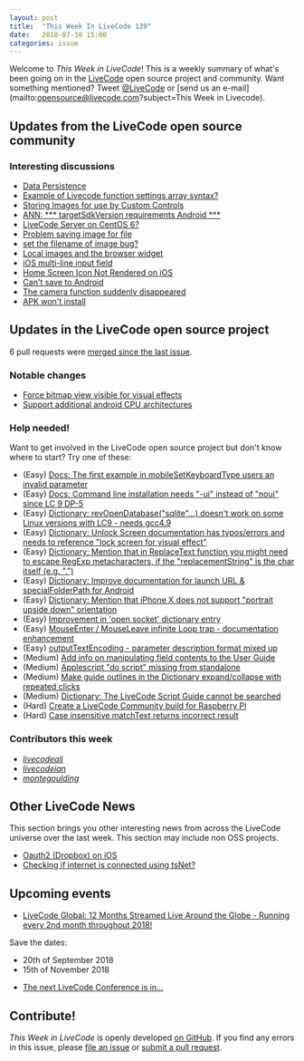 ```yaml
---
layout: post
title:  "This Week In LiveCode 139"
date:   2018-07-30 15:00
categories: issue
---
```


Welcome to *This Week in LiveCode*!  This is a weekly summary of what's been
going on in the [LiveCode](https://livecode.com/) open source project and
community.  Want something mentioned?  Tweet
[@LiveCode](https://twitter.com/LiveCode) or
[send us an e-mail](mailto:opensource@livecode.com?subject=This Week in Livecode).

## Updates from the LiveCode open source community

<!---
### News & blog posts

- [Help Support LiveCode - Open Source Needs You](https://mailchi.mp/57bd2132b4ac/support-livecode-open-source)
--->


### Interesting discussions

- [Data Persistence](https://www.mail-archive.com/use-livecode@lists.runrev.com/msg96179.html)
- [Example of Livecode function settings array syntax?](https://www.mail-archive.com/use-livecode@lists.runrev.com/msg96191.html)
- [Storing Images for use by Custom Controls](https://www.mail-archive.com/use-livecode@lists.runrev.com/msg96197.html)
- [ANN: *** targetSdkVersion requirements Android ***](https://www.mail-archive.com/use-livecode@lists.runrev.com/msg96248.html)
- [LiveCode Server on CentOS 6?](https://www.mail-archive.com/use-livecode@lists.runrev.com/msg96305.html)
- [Problem saving image for file](https://www.mail-archive.com/use-livecode@lists.runrev.com/msg96309.html)
- [set the filename of image bug?](https://www.mail-archive.com/use-livecode@lists.runrev.com/msg96320.html)
- [Local images and the browser widget](https://www.mail-archive.com/use-livecode@lists.runrev.com/msg96328.html)
- [iOS multi-line input field](https://www.mail-archive.com/use-livecode@lists.runrev.com/msg96334.html)
- [Home Screen Icon Not Rendered on iOS](https://www.mail-archive.com/use-livecode@lists.runrev.com/msg96340.html)
- [Can't save to Android](http://forums.livecode.com/viewtopic.php?t=31352)
- [The camera function suddenly disappeared](http://forums.livecode.com/viewtopic.php?t=31346)
- [APK won't install](http://forums.livecode.com/viewtopic.php?t=31344)




## Updates in the LiveCode open source project

6 pull requests were [merged since the last issue](https://github.com/search?q=org%3Alivecode+is%3Apublic+is%3Apr+is%3Amerged+merged%3A2018-07-22..2018-07-29&type=Issues).


<!---
### New LiveCode releases

- [LiveCode 9.0.1 RC-1](https://www.mail-archive.com/use-livecode@lists.runrev.com/msg95867.html) Get this new release that includes more than 90 bugfixes and performance improvements.
--->


### Notable changes

- [Force bitmap view visible for visual effects](https://github.com/livecode/livecode/pull/6610)
- [Support additional android CPU architectures](https://github.com/livecode/livecode/pull/6584)


<!---
### Bug of the week

- [Bug 21437 - hard crash on backSpaceKey if tab is at the end of line 1](http://quality.livecode.com/show_bug.cgi?id=21437)

The user provided a detailed recipe that allowed us to test and confirm the problem quickly.
--->

### Help needed!

Want to get involved in the LiveCode open source project but don't know where
to start?  Try one of these:

- (Easy) [Docs: The first example in mobileSetKeyboardType users an invalid parameter](https://quality.livecode.com/show_bug.cgi?id=21406)
- (Easy) [Docs: Command line installation needs "-ui" instead of "noui" since LC 9 DP-5](https://quality.livecode.com/show_bug.cgi?id=21340)
- (Easy) [Dictionary: revOpenDatabase("sqlite"...) doesn't work on some Linux versions with LC9 - needs gcc4.9](https://quality.livecode.com/show_bug.cgi?id=21270)
- (Easy) [Dictionary: Unlock Screen documentation has typos/errors and needs to reference "lock screen for visual effect"](https://quality.livecode.com/show_bug.cgi?id=21312)
- (Easy) [Dictionary: Mention that in ReplaceText function you might need to escape RegExp metacharacters, if the "replacementString" is the char itself (e.g. ".")](http://quality.livecode.com/show_bug.cgi?id=20943)
- (Easy) [Dictionary: Improve documentation for launch URL & specialFolderPath for Android](http://quality.livecode.com/show_bug.cgi?id=20722)
- (Easy) [Dictionary: Mention that iPhone X does not support "portrait upside down" orientation](http://quality.livecode.com/show_bug.cgi?id=20640)
- (Easy) [Improvement in 'open socket' dictionary entry](http://quality.livecode.com/show_bug.cgi?id=19597)
- (Easy) [MouseEnter / MouseLeave infinite Loop trap - documentation enhancement](http://quality.livecode.com/show_bug.cgi?id=20529)
- (Easy) [outputTextEncoding - parameter description format mixed up](http://quality.livecode.com/show_bug.cgi?id=19351)
- (Medium) [Add info on manipulating field contents to the User Guide](http://quality.livecode.com/show_bug.cgi?id=18990)
- (Medium) [Applescript "do script" missing from standalone](http://quality.livecode.com/show_bug.cgi?id=20993)
- (Medium) [Make guide outlines in the Dictionary expand/collapse with repeated clicks](http://quality.livecode.com/show_bug.cgi?id=18184)
- (Medium) [Dictionary: The LiveCode Script Guide cannot be searched](http://quality.livecode.com/show_bug.cgi?id=15957)
- (Hard) [Create a LiveCode Community build for Raspberry Pi](http://forums.livecode.com/viewtopic.php?f=76&t=27912)
- (Hard) [Case insensitive matchText returns incorrect result](https://quality.livecode.com/show_bug.cgi?id=15312)


### Contributors this week

- *[livecodeali](https://github.com/livecodeali)*
- *[livecodeian](https://github.com/livecodeian)*
- *[montegoulding](https://github.com/montegoulding)*



## Other LiveCode News


This section brings you other interesting news from across the LiveCode universe over the last week. This section may include non OSS projects.

- [Oauth2 (Dropbox) on iOS](https://www.mail-archive.com/use-livecode@lists.runrev.com/msg96202.html)
- [Checking if internet is connected using tsNet?](https://www.mail-archive.com/use-livecode@lists.runrev.com/msg96255.html)



## Upcoming events

* [LiveCode Global: 12 Months Streamed Live Around the Globe - Running every 2nd month throughout 2018!](https://livecode.com/global/) 

Save the dates:

- 20th of September 2018
- 15th of November 2018

* [The next LiveCode Conference is in...](https://www.mail-archive.com/use-livecode@lists.runrev.com/msg94801.html)


## Contribute!

*This Week in LiveCode* is openly developed
[on GitHub](https://github.com/livecode/this-week-in-livecode).
If you find any errors in this issue, please
[file an issue](https://github.com/livecode/this-week-in-livecode/issues) or
[submit a pull request](https://github.com/livecode/this-week-in-livecode/pulls).

